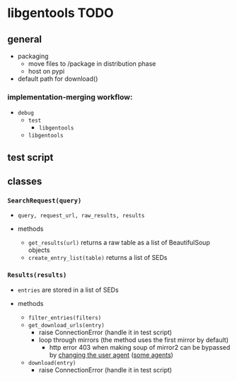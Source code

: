 # libgentools TODO

## general

- packaging
  - move files to /package in distribution phase
  - host on pypi
- default path for download()

### implementation-merging workflow:

- `debug`
  - `test`
    - `libgentools`
  - `libgentools`

## test script

## classes

### `SearchRequest(query)`

- `query, request_url, raw_results, results`

- methods
  - `get_results(url)` returns a raw table as a list of BeautifulSoup objects
  - `create_entry_list(table)` returns a list of SEDs

### `Results(results)`

- `entries` are stored in a list of SEDs

- methods
  - `filter_entries(filters)`
  - `get_download_urls(entry)`
    - raise ConnectionError (handle it in test script)
    - loop through mirrors (the method uses the first mirror by default)
      - http error 403 when making soup of mirror2 can be bypassed by [changing the user agent](https://stackoverflow.com/questions/24226781/changing-user-agent-in-python-3-for-urrlib-request-urlopen) ([some agents](https://www.zenrows.com/blog/user-agent-web-scraping#importance))
  - `download(entry)`
    - raise ConnectionError (handle it in test script)
